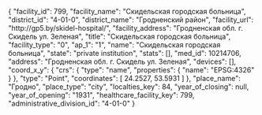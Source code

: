{
    "facility_id": 799,
    "facility_name": "Скидельская городская больница",
    "district_id": "4-01-0",
    "district_name": "Гродненский район",
    "facility_url": "http:\/\/gp5.by\/skidel-hospital\/",
    "facility_address": "Гродненская обл. г. Скидель ул. Зеленая",
    "title": "Скидельская городская больница",
    "facility_type": "0",
    "ap_1": "1",
    "name": "Скидельская городская больница",
    "state": "private institution",
    "stats": [],
    "med_id": 10214706,
    "address": "Гродненская обл. г. Скидель ул. Зеленая",
    "devices": [],
    "coord_x_y": {
        "crs": {
            "type": "name",
            "properties": {
                "name": "EPSG:4326"
            }
        },
        "type": "Point",
        "coordinates": [
            24.2527,
            53.5931
        ]
    },
    "place_name": "Гродно",
    "place_type": "city",
    "localties_key": 84,
    "year_of_closing": null,
    "year_of_opening": "1931",
    "healthcare_facility_key": 799,
    "administrative_division_id": "4-01-0"
}